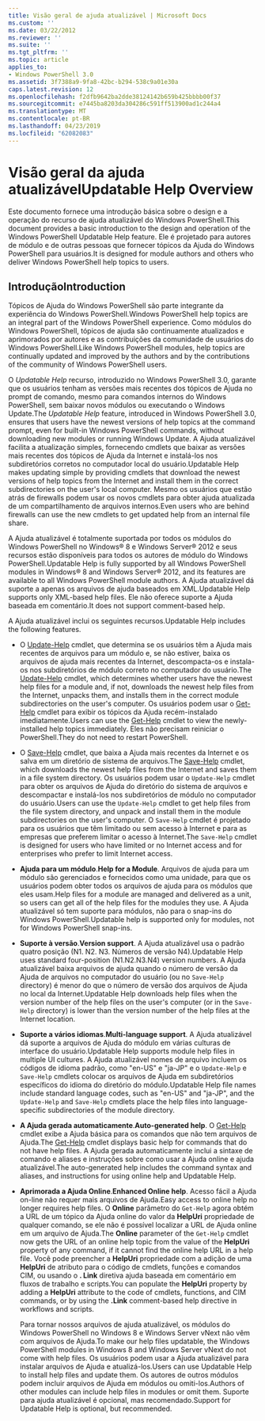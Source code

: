```yaml
---
title: Visão geral de ajuda atualizável | Microsoft Docs
ms.custom: ''
ms.date: 03/22/2012
ms.reviewer: ''
ms.suite: ''
ms.tgt_pltfrm: ''
ms.topic: article
applies_to:
- Windows PowerShell 3.0
ms.assetid: 3f7388a9-9fa8-42bc-b294-538c9a01e30a
caps.latest.revision: 12
ms.openlocfilehash: f2dfb9642ba2dde38124142b659b425bbbb00f37
ms.sourcegitcommit: e7445ba8203da304286c591ff513900ad1c244a4
ms.translationtype: MT
ms.contentlocale: pt-BR
ms.lasthandoff: 04/23/2019
ms.locfileid: "62082083"
---
```

# <a name="updatable-help-overview"></a><span data-ttu-id="9081e-102">Visão geral da ajuda atualizável</span><span class="sxs-lookup"><span data-stu-id="9081e-102">Updatable Help Overview</span></span>

<span data-ttu-id="9081e-103">Este documento fornece uma introdução básica sobre o design e a operação do recurso de ajuda atualizável do Windows PowerShell.</span><span class="sxs-lookup"><span data-stu-id="9081e-103">This document provides a basic introduction to the design and operation of the Windows PowerShell Updatable Help feature.</span></span> <span data-ttu-id="9081e-104">Ele é projetado para autores de módulo e de outras pessoas que fornecer tópicos da Ajuda do Windows PowerShell para usuários.</span><span class="sxs-lookup"><span data-stu-id="9081e-104">It is designed for module authors and others who deliver Windows PowerShell help topics to users.</span></span>

## <a name="introduction"></a><span data-ttu-id="9081e-105">Introdução</span><span class="sxs-lookup"><span data-stu-id="9081e-105">Introduction</span></span>

<span data-ttu-id="9081e-106">Tópicos de Ajuda do Windows PowerShell são parte integrante da experiência do Windows PowerShell.</span><span class="sxs-lookup"><span data-stu-id="9081e-106">Windows PowerShell help topics are an integral part of the Windows PowerShell experience.</span></span> <span data-ttu-id="9081e-107">Como módulos do Windows PowerShell, tópicos de ajuda são continuamente atualizados e aprimorados por autores e as contribuições da comunidade de usuários do Windows PowerShell.</span><span class="sxs-lookup"><span data-stu-id="9081e-107">Like Windows PowerShell modules, help topics are continually updated and improved by the authors and by the contributions of the community of Windows PowerShell users.</span></span>

<span data-ttu-id="9081e-108">O *Updatable Help* recurso, introduzido no Windows PowerShell 3.0, garante que os usuários tenham as versões mais recentes dos tópicos de Ajuda no prompt de comando, mesmo para comandos internos do Windows PowerShell, sem baixar novos módulos ou executando o Windows Update.</span><span class="sxs-lookup"><span data-stu-id="9081e-108">The *Updatable Help* feature, introduced in Windows PowerShell 3.0, ensures that users have the newest versions of help topics at the command prompt, even for built-in Windows PowerShell commands, without downloading new modules or running Windows Update.</span></span> <span data-ttu-id="9081e-109">A Ajuda atualizável facilita a atualização simples, fornecendo cmdlets que baixar as versões mais recentes dos tópicos de Ajuda da Internet e instalá-los nos subdiretórios corretos no computador local do usuário.</span><span class="sxs-lookup"><span data-stu-id="9081e-109">Updatable Help makes updating simple by providing cmdlets that download the newest versions of help topics from the Internet and install them in the correct subdirectories on the user's local computer.</span></span> <span data-ttu-id="9081e-110">Mesmo os usuários que estão atrás de firewalls podem usar os novos cmdlets para obter ajuda atualizada de um compartilhamento de arquivos internos.</span><span class="sxs-lookup"><span data-stu-id="9081e-110">Even users who are behind firewalls can use the new cmdlets to get updated help from an internal file share.</span></span>

<span data-ttu-id="9081e-111">A Ajuda atualizável é totalmente suportada por todos os módulos do Windows PowerShell no Windows® 8 e Windows Server® 2012 e seus recursos estão disponíveis para todos os autores de módulo do Windows PowerShell.</span><span class="sxs-lookup"><span data-stu-id="9081e-111">Updatable Help is fully supported by all Windows PowerShell modules in Windows® 8 and Windows Server® 2012, and its features are available to all Windows PowerShell module authors.</span></span> <span data-ttu-id="9081e-112">A Ajuda atualizável dá suporte a apenas os arquivos de ajuda baseados em XML.</span><span class="sxs-lookup"><span data-stu-id="9081e-112">Updatable Help supports only XML-based help files.</span></span> <span data-ttu-id="9081e-113">Ele não oferece suporte a Ajuda baseada em comentário.</span><span class="sxs-lookup"><span data-stu-id="9081e-113">It does not support comment-based help.</span></span>

<span data-ttu-id="9081e-114">A Ajuda atualizável inclui os seguintes recursos.</span><span class="sxs-lookup"><span data-stu-id="9081e-114">Updatable Help includes the following features.</span></span>

- <span data-ttu-id="9081e-115">O [Update-Help](/powershell/module/Microsoft.PowerShell.Core/Update-Help) cmdlet, que determina se os usuários têm a Ajuda mais recentes de arquivos para um módulo e, se não estiver, baixa os arquivos de ajuda mais recentes da Internet, descompacta-os e instala-os nos subdiretórios de módulo correto no computador do usuário.</span><span class="sxs-lookup"><span data-stu-id="9081e-115">The [Update-Help](/powershell/module/Microsoft.PowerShell.Core/Update-Help) cmdlet, which determines whether users have the newest help files for a module and, if not, downloads the newest help files from the Internet, unpacks them, and installs them in the correct module subdirectories on the user's computer.</span></span>
  <span data-ttu-id="9081e-116">Os usuários podem usar o [Get-Help](/powershell/module/Microsoft.PowerShell.Core/Get-Help) cmdlet para exibir os tópicos da Ajuda recém-instalado imediatamente.</span><span class="sxs-lookup"><span data-stu-id="9081e-116">Users can use the [Get-Help](/powershell/module/Microsoft.PowerShell.Core/Get-Help) cmdlet to view the newly-installed help topics immediately.</span></span>
  <span data-ttu-id="9081e-117">Eles não precisam reiniciar o PowerShell.</span><span class="sxs-lookup"><span data-stu-id="9081e-117">They do not need to restart PowerShell.</span></span>

- <span data-ttu-id="9081e-118">O [Save-Help](/powershell/module/Microsoft.PowerShell.Core/Save-Help) cmdlet, que baixa a Ajuda mais recentes da Internet e os salva em um diretório de sistema de arquivos.</span><span class="sxs-lookup"><span data-stu-id="9081e-118">The [Save-Help](/powershell/module/Microsoft.PowerShell.Core/Save-Help) cmdlet, which downloads the newest help files from the Internet and saves them in a file system directory.</span></span> <span data-ttu-id="9081e-119">Os usuários podem usar o `Update-Help` cmdlet para obter os arquivos de Ajuda do diretório do sistema de arquivos e descompactar e instalá-los nos subdiretórios de módulo no computador do usuário.</span><span class="sxs-lookup"><span data-stu-id="9081e-119">Users can use the `Update-Help` cmdlet to get help files from the file system directory, and unpack and install them in the module subdirectories on the user's computer.</span></span> <span data-ttu-id="9081e-120">O `Save-Help` cmdlet é projetado para os usuários que têm limitado ou sem acesso à Internet e para as empresas que preferem limitar o acesso à Internet.</span><span class="sxs-lookup"><span data-stu-id="9081e-120">The `Save-Help` cmdlet is designed for users who have limited or no Internet access and for enterprises who prefer to limit Internet access.</span></span>

- <span data-ttu-id="9081e-121">**Ajuda para um módulo**.</span><span class="sxs-lookup"><span data-stu-id="9081e-121">**Help for a Module**.</span></span> <span data-ttu-id="9081e-122">Arquivos de ajuda para um módulo são gerenciados e fornecidos como uma unidade, para que os usuários podem obter todos os arquivos de ajuda para os módulos que eles usam.</span><span class="sxs-lookup"><span data-stu-id="9081e-122">Help files for a module are managed and delivered as a unit, so users can get all of the help files for the modules they use.</span></span> <span data-ttu-id="9081e-123">A Ajuda atualizável só tem suporte para módulos, não para o snap-ins do Windows PowerShell.</span><span class="sxs-lookup"><span data-stu-id="9081e-123">Updatable help is supported only for modules, not for Windows PowerShell snap-ins.</span></span>

- <span data-ttu-id="9081e-124">**Suporte à versão**.</span><span class="sxs-lookup"><span data-stu-id="9081e-124">**Version support**.</span></span> <span data-ttu-id="9081e-125">A Ajuda atualizável usa o padrão quatro posição (N1. N2. N3. Números de versão N4).</span><span class="sxs-lookup"><span data-stu-id="9081e-125">Updatable Help uses standard four-position (N1.N2.N3.N4) version numbers.</span></span> <span data-ttu-id="9081e-126">A Ajuda atualizável baixa arquivos de ajuda quando o número de versão da Ajuda de arquivos no computador do usuário (ou no `Save-Help` directory) é menor do que o número de versão dos arquivos de Ajuda no local da Internet.</span><span class="sxs-lookup"><span data-stu-id="9081e-126">Updatable Help downloads help files when the version number of the help files on the user's computer (or in the `Save-Help` directory) is lower than the version number of the  help files at the Internet location.</span></span>

- <span data-ttu-id="9081e-127">**Suporte a vários idiomas**.</span><span class="sxs-lookup"><span data-stu-id="9081e-127">**Multi-language support**.</span></span> <span data-ttu-id="9081e-128">A Ajuda atualizável dá suporte a arquivos de Ajuda do módulo em várias culturas de interface do usuário.</span><span class="sxs-lookup"><span data-stu-id="9081e-128">Updatable Help supports module help files in multiple UI cultures.</span></span> <span data-ttu-id="9081e-129">A Ajuda atualizável nomes de arquivo incluem os códigos de idioma padrão, como "en-US" e "ja-JP" e o `Update-Help` e `Save-Help` cmdlets colocar os arquivos de Ajuda em subdiretórios específicos do idioma do diretório do módulo.</span><span class="sxs-lookup"><span data-stu-id="9081e-129">Updatable Help file names include standard language codes, such as "en-US" and "ja-JP", and the `Update-Help` and `Save-Help` cmdlets place the help files into language-specific subdirectories of the module directory.</span></span>

- <span data-ttu-id="9081e-130">**A Ajuda gerada automaticamente**.</span><span class="sxs-lookup"><span data-stu-id="9081e-130">**Auto-generated help**.</span></span> <span data-ttu-id="9081e-131">O [Get-Help](/powershell/module/Microsoft.PowerShell.Core/Get-Help) cmdlet exibe a Ajuda básica para os comandos que não tem arquivos de Ajuda.</span><span class="sxs-lookup"><span data-stu-id="9081e-131">The [Get-Help](/powershell/module/Microsoft.PowerShell.Core/Get-Help) cmdlet displays basic help for commands that do not have help files.</span></span> <span data-ttu-id="9081e-132">A Ajuda gerada automaticamente inclui a sintaxe de comando e aliases e instruções sobre como usar a Ajuda online e ajuda atualizável.</span><span class="sxs-lookup"><span data-stu-id="9081e-132">The auto-generated help includes the command syntax and aliases, and instructions for using online help and Updatable Help.</span></span>

- <span data-ttu-id="9081e-133">**Aprimorada a Ajuda Online**.</span><span class="sxs-lookup"><span data-stu-id="9081e-133">**Enhanced Online help**.</span></span> <span data-ttu-id="9081e-134">Acesso fácil a Ajuda on-line não requer mais arquivos de Ajuda.</span><span class="sxs-lookup"><span data-stu-id="9081e-134">Easy access to online help no longer requires help files.</span></span> <span data-ttu-id="9081e-135">O **Online** parâmetro do `Get-Help` agora obtém a URL de um tópico da Ajuda online do valor da **HelpUri** propriedade de qualquer comando, se ele não é possível localizar a URL de Ajuda online em um arquivo de Ajuda.</span><span class="sxs-lookup"><span data-stu-id="9081e-135">The **Online** parameter of the `Get-Help` cmdlet now gets the URL of an online help topic from the value of the **HelpUri** property of any command, if it cannot find the online help URL in a help file.</span></span> <span data-ttu-id="9081e-136">Você pode preencher a **HelpUri** propriedade com a adição de uma **HelpUri** de atributo para o código de cmdlets, funções e comandos CIM, ou usando o **. Link** diretiva ajuda baseada em comentário em fluxos de trabalho e scripts.</span><span class="sxs-lookup"><span data-stu-id="9081e-136">You can populate the **HelpUri** property by adding a **HelpUri** attribute to the code of cmdlets, functions, and CIM commands, or by using the **.Link** comment-based help directive in workflows and scripts.</span></span>

  <span data-ttu-id="9081e-137">Para tornar nossos arquivos de ajuda atualizável, os módulos do Windows PowerShell no Windows 8 e Windows Server vNext não vêm com arquivos de Ajuda.</span><span class="sxs-lookup"><span data-stu-id="9081e-137">To make our help files updatable, the Windows PowerShell modules in Windows 8 and Windows Server vNext do not come with help files.</span></span> <span data-ttu-id="9081e-138">Os usuários podem usar a Ajuda atualizável para instalar arquivos de Ajuda e atualizá-los.</span><span class="sxs-lookup"><span data-stu-id="9081e-138">Users can use Updatable Help to install help files and update them.</span></span> <span data-ttu-id="9081e-139">Os autores de outros módulos podem incluir arquivos de Ajuda em módulos ou omiti-los.</span><span class="sxs-lookup"><span data-stu-id="9081e-139">Authors of other modules can include help files in modules or omit them.</span></span> <span data-ttu-id="9081e-140">Suporte para ajuda atualizável é opcional, mas recomendado.</span><span class="sxs-lookup"><span data-stu-id="9081e-140">Support for Updatable Help is optional, but recommended.</span></span>
